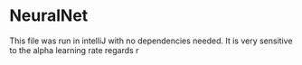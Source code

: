 # NeuralNet
This file was run in intelliJ with no dependencies needed. 
It is very sensitive to the alpha learning rate 
regards
r
